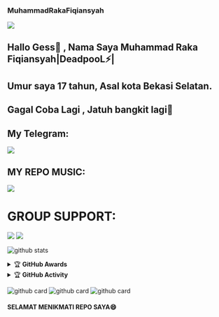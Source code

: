 ### MuhammadRakaFiqiansyah
<img src="https://telegra.ph/file/1dec5e5dc365239685d8e.gif">

## Hallo Gess👋 , Nama Saya Muhammad Raka Fiqiansyah|DeadpooL⚡|

## Umur saya 17 tahun, Asal kota Bekasi Selatan.

## Gagal Coba Lagi , Jatuh bangkit lagi🙂

## My Telegram:

[<img src="https://media0.giphy.com/media/ya4eevXU490Iw/giphy.gif">](https://t.me/ImTheLastKingMs)

## MY REPO MUSIC:

[<img src="https://media0.giphy.com/media/du3J3cXyzhj75IOgvA/giphy.gif">](https://github.com/Rakaxyxz/RaXsMusic)

# GROUP SUPPORT:

<a href="https://t.me/joinsiniiajg" target="blank"><img src="https://img.shields.io/badge/ALAHSIABOI-green?style=flat&logo=telegram" /></a>
<a href="https://t.me/Mimik_susu1" target="blank"><img src="https://img.shields.io/badge/ALLIANCE MIMIK SUSU-green?style=flat&logo=telegram" /></a>


![github stats](https://github-readme-stats.vercel.app/api?username=Rakaxyxz&show_icons=true&theme=radical)


</p>

<details>
    <summary>&#127942 <b>GitHub Awards</b></summary><br/>

![Github Trophy](https://github-profile-trophy.vercel.app/?username=Rakaxyxz)

</details>

<details>
    <summary>&#127942 <b>GitHub Activity</b></summary><br/>

![Metrics](https://metrics.lecoq.io/Rakaxyxz?template=classic&repositories.forks=true&languages=1&languages.colors=github&languages.threshold=0%25&config.timezone=Asia%2FJakarta)

</details>

![github card](https://github-readme-stats.vercel.app/api/pin/?username=Rakaxyxz&repo=RaxsMusic&theme=dark) 
![github card](https://github-readme-stats.vercel.app/api/pin/?username=Rakaxyxz&repo=RakaManage&theme=dark)
![github card](https://github-readme-stats.vercel.app/api/pin/?username=Rakaxyxz&repo=RaxFilm&theme=dark) 

#### SELAMAT MENIKMATI REPO SAYA😄
